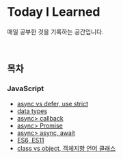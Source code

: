 # Today I Learned
매일 공부한 것을 기록하는 공간입니다.

<br>

## 목차
### JavaScript
- <a href="./JavaScript/2021_01_28.md">async vs defer, use strict</a>
- <a href="./JavaScript/2021_01_29.md">data types</a>
- <a href="./JavaScript/2021_01_31.md">async> callback</a>
- <a href="./JavaScript/2021_02_02.md">async> Promise</a>
- <a href="./JavaScript/2021_02_03.md">async> async, await</a>
- <a href="./JavaScript/2021_02_04.md">ES6, ES11</a>
- <a href="./JavaScript/2021_02_25.md">class vs object, 객체지향 언어 클래스</a>

